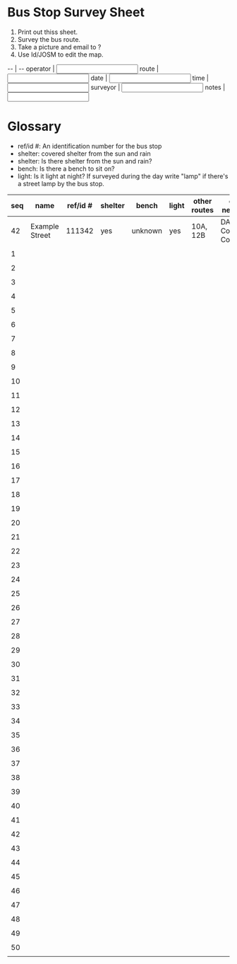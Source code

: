 # Bus Stop Survey Sheet

1. Print out thiss sheet.
1. Survey the bus route.
1. Take a picture and email to ?
1. Use Id/JOSM to edit the map.

-- | --
operator | <input type="text" />
route | <input type="text" />
date | <input type="text" />
time | <input type="text" />
surveyor | <input type="text" />
notes | <input type="text" />

# Glossary

* ref/id #: An identification number for the bus stop
* shelter: covered shelter from the sun and rain
* shelter: Is there shelter from the sun and rain?
* bench: Is there a bench to sit on?
* light: Is it light at night?  If surveyed during the day write "lamp" if there's a street lamp by the bus stop.


seq | name | ref/id # | shelter | bench | light | other routes | other networks
--- | ---- | -------- | ------- | ----- | ----- | ------------ | --------------
42 | Example Street | 111342 | yes | unknown | yes | 10A, 12B | DASH, County Connector
  | | | | | | |
1 | | | | | | | 
  | | | | | | |
2 | | | | | | | 
  | | | | | | |
3 | | | | | | | 
  | | | | | | |
4 | | | | | | | 
  | | | | | | |
5 | | | | | | | 
  | | | | | | |
6 | | | | | | | 
  | | | | | | |
7 | | | | | | | 
  | | | | | | |
8 | | | | | | | 
  | | | | | | |
9 | | | | | | | 
  | | | | | | |
10 | | | | | | | 
   | | | | | | |
11 | | | | | | | 
   | | | | | | |
12 | | | | | | | 
   | | | | | | |
13 | | | | | | | 
   | | | | | | |
14 | | | | | | | 
   | | | | | | |
15 | | | | | | | 
   | | | | | | |
16 | | | | | | | 
   | | | | | | |
17 | | | | | | | 
   | | | | | | |
18 | | | | | | | 
   | | | | | | |
19 | | | | | | | 
   | | | | | | |
20 | | | | | | | 
   | | | | | | |
21 | | | | | | | 
   | | | | | | |
22 | | | | | | | 
   | | | | | | |
23 | | | | | | | 
   | | | | | | |
24 | | | | | | | 
   | | | | | | |
25 | | | | | | | 
   | | | | | | |
26 | | | | | | | 
   | | | | | | |
27 | | | | | | | 
   | | | | | | |
28 | | | | | | | 
   | | | | | | |
29 | | | | | | | 
   | | | | | | |
30 | | | | | | | 
   | | | | | | |
31 | | | | | | | 
   | | | | | | |
32 | | | | | | | 
   | | | | | | |
33 | | | | | | | 
   | | | | | | |
34 | | | | | | | 
   | | | | | | |
35 | | | | | | | 
   | | | | | | |
36 | | | | | | | 
   | | | | | | |
37 | | | | | | | 
   | | | | | | |
38 | | | | | | | 
   | | | | | | |
39 | | | | | | | 
   | | | | | | |
40 | | | | | | | 
   | | | | | | |
41 | | | | | | | 
   | | | | | | |
42 | | | | | | | 
   | | | | | | |
43 | | | | | | | 
   | | | | | | |
44 | | | | | | | 
   | | | | | | |
45 | | | | | | | 
   | | | | | | |
46 | | | | | | | 
   | | | | | | |
47 | | | | | | | 
   | | | | | | |
48 | | | | | | | 
   | | | | | | |
49 | | | | | | | 
   | | | | | | |
50 | | | | | | | 
   | | | | | | |
